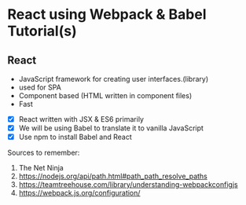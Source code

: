 # React using Webpack & Babel Tutorial(s)

## React
- JavaScript framework for creating user interfaces.(library)
- used for SPA
- Component based (HTML written in component files)
- Fast

- [x] React written with JSX & ES6 primarily
- [x] We will be using Babel to translate it to vanilla JavaScript
- [x] Use npm to install Babel and React

Sources to remember:
1. The Net Ninja
2. https://nodejs.org/api/path.html#path_path_resolve_paths
3. https://teamtreehouse.com/library/understanding-webpackconfigjs
4. https://webpack.js.org/configuration/
